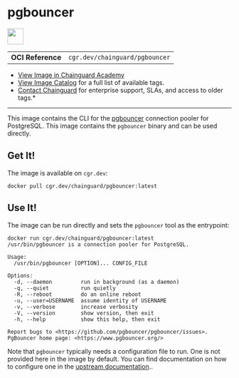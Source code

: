 <!--monopod:start-->
# pgbouncer

<!--url:start-->
<a href="https://www.pgbouncer.org/">
<!--logo:start-->
  <img src="https://storage.googleapis.com/chainguard-academy/logos/pgbouncer/logo.svg" width="36px" height="36px" />
<!--logo:end-->
</a>
<!--url:end-->

| | |
| - | - |
| **OCI Reference** | `cgr.dev/chainguard/pgbouncer` |

* [View Image in Chainguard Academy](https://edu.chainguard.dev/chainguard/chainguard-images/reference/pgbouncer/overview/)
* [View Image Catalog](https://console.enforce.dev/images/catalog) for a full list of available tags.
* [Contact Chainguard](https://www.chainguard.dev/chainguard-images) for enterprise support, SLAs, and access to older tags.*
---
<!--monopod:end-->

<!--overview:start-->
This image contains the CLI for the [pgbouncer](https://www.pgbouncer.org/) connection pooler for PostgreSQL. This image contains the `pgbouncer` binary and can be used directly.
<!--overview:end-->

<!--getting:start-->
## Get It!
The image is available on `cgr.dev`:

```
docker pull cgr.dev/chainguard/pgbouncer:latest
```
<!--getting:end-->

<!--body:start-->
## Use It!

The image can be run directly and sets the `pgbouncer` tool as the entrypoint:

```
docker run cgr.dev/chainguard/pgbouncer:latest
/usr/bin/pgbouncer is a connection pooler for PostgreSQL.

Usage:
  /usr/bin/pgbouncer [OPTION]... CONFIG_FILE

Options:
  -d, --daemon         run in background (as a daemon)
  -q, --quiet          run quietly
  -R, --reboot         do an online reboot
  -u, --user=USERNAME  assume identity of USERNAME
  -v, --verbose        increase verbosity
  -V, --version        show version, then exit
  -h, --help           show this help, then exit

Report bugs to <https://github.com/pgbouncer/pgbouncer/issues>.
PgBouncer home page: <https://www.pgbouncer.org/>
```

Note that `pgbouncer` typically needs a configuration file to run.
One is not provided here in the image by default.
You can find documentation on how to configure one in the [upstream documentation](https://www.pgbouncer.org/config.html#authentication-settings)..
<!--body:end-->
